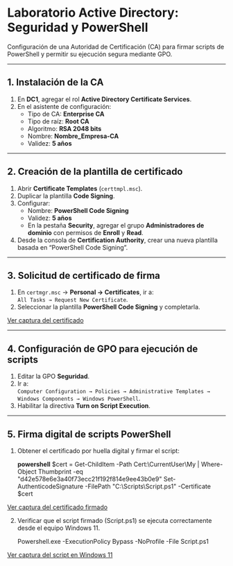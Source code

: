 # Laboratorio Active Directory: Seguridad y PowerShell

Configuración de una Autoridad de Certificación (CA) para firmar scripts de PowerShell y permitir su ejecución segura mediante GPO.

---

## 1. Instalación de la CA

1. En **DC1**, agregar el rol **Active Directory Certificate Services**.  
2. En el asistente de configuración:  
   - Tipo de CA: **Enterprise CA**  
   - Tipo de raíz: **Root CA**  
   - Algoritmo: **RSA 2048 bits**  
   - Nombre: **Nombre_Empresa-CA**  
   - Validez: **5 años**

---

## 2. Creación de la plantilla de certificado

1. Abrir **Certificate Templates** (`certtmpl.msc`).  
2. Duplicar la plantilla **Code Signing**.  
3. Configurar:
   - Nombre: **PowerShell Code Signing**  
   - Validez: **5 años**  
   - En la pestaña **Security**, agregar el grupo **Administradores de dominio** con permisos de **Enroll** y **Read**.  
4. Desde la consola de **Certification Authority**, crear una nueva plantilla basada en “PowerShell Code Signing”.

---

## 3. Solicitud de certificado de firma

1. En `certmgr.msc` → **Personal → Certificates**, ir a:  
   `All Tasks → Request New Certificate`.  
2. Seleccionar la plantilla **PowerShell Code Signing** y completarla.  

[Ver captura del certificado](../images/ca.png)
	
---

## 4. Configuración de GPO para ejecución de scripts

1. Editar la GPO **Seguridad**.  
2. Ir a:  
   `Computer Configuration → Policies → Administrative Templates → Windows Components → Windows PowerShell`.  
3. Habilitar la directiva **Turn on Script Execution**.

---

## 5. Firma digital de scripts PowerShell

1. Obtener el certificado por huella digital y firmar el script:

   **powershell**
   $cert = Get-ChildItem -Path Cert:\CurrentUser\My | Where-Object Thumbprint -eq "d42e578e6e3a40f73ecc21f192f814e9ee43b0e9"
   Set-AuthenticodeSignature -FilePath "C:\Scripts\Script.ps1" -Certificate $cert
   
[Ver captura del certificado firmado](../images/script.png)
   
2. Verificar que el script firmado (Script.ps1) se ejecuta correctamente desde el equipo Windows 11.

   Powershell.exe -ExecutionPolicy Bypass -NoProfile -File Script.ps1 

[Ver captura del script en Windows 11](../images/ca.png)
